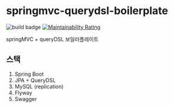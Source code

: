 # springmvc-querydsl-boilerplate

![build badge](https://github.com/joonseolee/springmvc-querydsl-boilerplate/actions/workflows/gradle.yml/badge.svg)
[![Maintainability Rating](https://sonarcloud.io/api/project_badges/measure?project=joonseolee_springmvc-querydsl-boilerplate&metric=sqale_rating)](https://sonarcloud.io/dashboard?id=joonseolee_springmvc-querydsl-boilerplate)

springMVC + queryDSL 보일러플레이트

## 스택

1. Spring Boot
2. JPA + QueryDSL
3. MySQL (replication)
4. Flyway
5. Swagger
